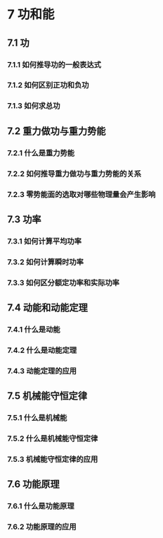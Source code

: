 # 7 功和能

## 7.1 功

### 7.1.1 如何推导功的一般表达式

### 7.1.2 如何区别正功和负功

### 7.1.3 如何求总功

## 7.2 重力做功与重力势能

### 7.2.1 什么是重力势能

### 7.2.2 如何推导重力做功与重力势能的关系

### 7.2.3 零势能面的选取对哪些物理量会产生影响

## 7.3 功率

### 7.3.1 如何计算平均功率

### 7.3.2 如何计算瞬时功率

### 7.3.3 如何区分额定功率和实际功率

## 7.4 动能和动能定理

### 7.4.1 什么是动能

### 7.4.2 什么是动能定理

### 7.4.3 动能定理的应用

## 7.5 机械能守恒定律

### 7.5.1 什么是机械能

### 7.5.2 什么是机械能守恒定律

### 7.5.3 机械能守恒定律的应用

## 7.6 功能原理

### 7.6.1 什么是功能原理

### 7.6.2 功能原理的应用

